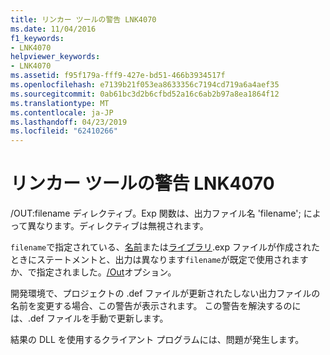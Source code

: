 ```yaml
---
title: リンカー ツールの警告 LNK4070
ms.date: 11/04/2016
f1_keywords:
- LNK4070
helpviewer_keywords:
- LNK4070
ms.assetid: f95f179a-fff9-427e-bd51-466b3934517f
ms.openlocfilehash: e7139b21f053ea8633356c7194cd719a6a4aef35
ms.sourcegitcommit: 0ab61bc3d2b6cfbd52a16c6ab2b97a8ea1864f12
ms.translationtype: MT
ms.contentlocale: ja-JP
ms.lasthandoff: 04/23/2019
ms.locfileid: "62410266"
---
```

# <a name="linker-tools-warning-lnk4070"></a>リンカー ツールの警告 LNK4070

/OUT:filename ディレクティブ。Exp 関数は、出力ファイル名 'filename'; によって異なります。ディレクティブは無視されます。

`filename`で指定されている、[名前](../../build/reference/name-c-cpp.md)または[ライブラリ](../../build/reference/library.md).exp ファイルが作成されたときにステートメントと、出力は異なります`filename`が既定で使用されますか、で指定されました。[/Out](../../build/reference/out-output-file-name.md)オプション。

開発環境で、プロジェクトの .def ファイルが更新されたしない出力ファイルの名前を変更する場合、この警告が表示されます。 この警告を解決するのには、.def ファイルを手動で更新します。

結果の DLL を使用するクライアント プログラムには、問題が発生します。